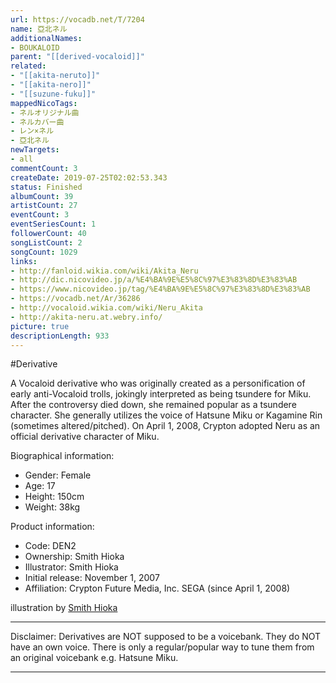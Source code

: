 ```yaml
---
url: https://vocadb.net/T/7204
name: 亞北ネル
additionalNames: 
- BOUKALOID
parent: "[[derived-vocaloid]]"
related:
- "[[akita-neruto]]"
- "[[akita-nero]]"
- "[[suzune-fuku]]"
mappedNicoTags:
- ネルオリジナル曲
- ネルカバー曲
- レン×ネル
- 亞北ネル
newTargets:
- all
commentCount: 3
createDate: 2019-07-25T02:02:53.343
status: Finished
albumCount: 39
artistCount: 27
eventCount: 3
eventSeriesCount: 1
followerCount: 40
songListCount: 2
songCount: 1029
links: 
- http://fanloid.wikia.com/wiki/Akita_Neru
- http://dic.nicovideo.jp/a/%E4%BA%9E%E5%8C%97%E3%83%8D%E3%83%AB
- https://www.nicovideo.jp/tag/%E4%BA%9E%E5%8C%97%E3%83%8D%E3%83%AB
- https://vocadb.net/Ar/36286
- http://vocaloid.wikia.com/wiki/Neru_Akita
- http://akita-neru.at.webry.info/
picture: true
descriptionLength: 933
---
```


#Derivative

A Vocaloid derivative who was originally created as a personification of early anti-Vocaloid trolls, jokingly interpreted as being tsundere for Miku. After the controversy died down, she remained popular as a tsundere character. She generally utilizes the voice of Hatsune Miku or Kagamine Rin (sometimes altered/pitched).
On April 1, 2008, Crypton adopted Neru as an official derivative character of Miku.

Biographical information:
- Gender: Female
- Age: 17
- Height: 150cm
- Weight: 38kg

Product information:
- Code: DEN2
- Ownership: Smith Hioka
- Illustrator: Smith Hioka
- Initial release: November 1, 2007
- Affiliation: Crypton Future Media, Inc. SEGA (since April 1, 2008)

illustration by [Smith Hioka](https://vocadb.net/Ar/36286)
___
Disclaimer:
Derivatives are NOT supposed to be a voicebank. They do NOT have an own voice. There is only a regular/popular way to tune them from an original voicebank e.g. Hatsune Miku.

---

